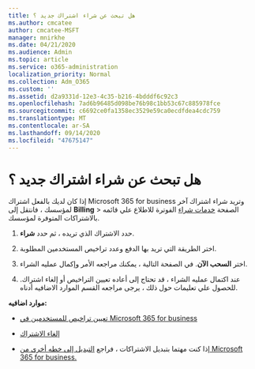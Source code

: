 ```yaml
---
title: هل تبحث عن شراء اشتراك جديد ؟
ms.author: cmcatee
author: cmcatee-MSFT
manager: mnirkhe
ms.date: 04/21/2020
ms.audience: Admin
ms.topic: article
ms.service: o365-administration
localization_priority: Normal
ms.collection: Adm_O365
ms.custom: ''
ms.assetid: d2a9331d-12e3-4c35-b216-4bdddf6c92c3
ms.openlocfilehash: 7ad6b96485d098be76b98c1bb53c67c885978fce
ms.sourcegitcommit: c6692ce0fa1358ec3529e59ca0ecdfdea4cdc759
ms.translationtype: MT
ms.contentlocale: ar-SA
ms.lasthandoff: 09/14/2020
ms.locfileid: "47675147"
---
```

# <a name="looking-to-buy-a-new-subscription"></a>هل تبحث عن شراء اشتراك جديد ؟

إذا كان لديك بالفعل اشتراك Microsoft 365 for business وتريد شراء اشتراك آخر لمؤسسك ، فانتقل إلى **Billing** \> الصفحة [خدمات شراء](https://go.microsoft.com/fwlink/p/?linkid=868433) الفوترة للاطلاع علي قائمه بالاشتراكات المتوفرة لمؤسسك.
 
1. حدد الاشتراك الذي تريده ، ثم حدد **شراء**.

2. اختر الطريقة التي تريد بها الدفع وعدد تراخيص المستخدمين المطلوبة.

3. اختر **السحب الآن**. في الصفحة التالية ، يمكنك مراجعه الأمر وإكمال عمليه الشراء.

4. عند اكتمال عمليه الشراء ، قد تحتاج إلى أعاده تعيين التراخيص أو إلغاء اشتراك. للحصول علي تعليمات حول ذلك ، يرجى مراجعه القسم الموارد الاضافيه أدناه.

 **موارد اضافيه:**
  
- [تعيين تراخيص للمستخدمين في Microsoft 365 for business](https://docs.microsoft.com/microsoft-365/admin/add-users/add-users)
    
- [إلغاء الاشتراك](https://docs.microsoft.com/microsoft-365/commerce/subscriptions/cancel-your-subscription)
    
- إذا كنت مهتما بتبديل الاشتراكات ، فراجع [التبديل إلى خطه أخرى من Microsoft 365 for business.](https://docs.microsoft.com/microsoft-365/commerce/subscriptions/switch-to-a-different-plan)